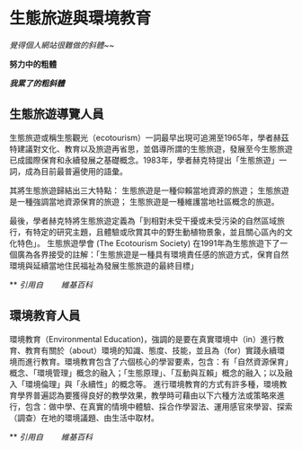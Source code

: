 # 生態旅遊與環境教育

*覺得個人網站很難做的斜體~~*

**努力中的粗體**

***我累了的粗斜體***

## 生態旅遊導覽人員

生態旅遊或稱生態觀光（ecotourism）一詞最早出現可追溯至1965年，學者赫茲特建議對文化、教育以及旅遊再省思，並倡導所謂的生態旅遊，發展至今生態旅遊已成國際保育和永續發展之基礎概念。1983年，學者赫克特提出「生態旅遊」一詞，成為目前最普遍使用的語彙。

其將生態旅遊歸結出三大特點：
生態旅遊是一種仰賴當地資源的旅遊；
生態旅遊是一種強調當地資源保育的旅遊；
生態旅遊是一種維護當地社區概念的旅遊。

最後，學者赫克特將生態旅遊定義為「到相對未受干擾或未受污染的自然區域旅行，有特定的研究主題，且體驗或欣賞其中的野生動植物景象，並且關心區內的文化特色」。 生態旅遊學會 (The Ecotourism Society) 在1991年為生態旅遊下了一個廣為各界接受的註解：「生態旅遊是一種具有環境責任感的旅遊方式，保育自然環境與延續當地住民福祉為發展生態旅遊的最終目標」

** *引用自　 　維基百科*                        

## 環境教育人員

環境教育（Environmental Education)，強調的是要在真實環境中（in）進行教育、教育有關於（about）環境的知識、態度、技能，並且為（for）實踐永續環境而進行教育。環境教育包含了六個核心的學習要素，包含：有「自然資源保育」概念、「環境管理」概念的融入；「生態原理」、「互動與互賴」概念的融入；以及融入「環境倫理」與「永續性」的概念等。
進行環境教育的方式有許多種，環境教育學界普遍認為要獲得良好的教學效果，教學時可藉由以下六種方法或策略來進行，包含：做中學、在真實的情境中體驗、採合作學習法、運用感官來學習、探索（調查）在地的環境議題、由生活中取材。

**  *引用自　 　維基百科* 
